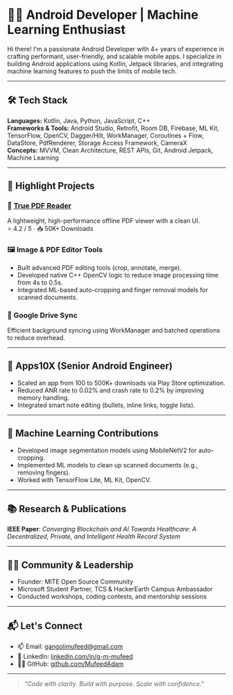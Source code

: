 # 👨‍💻 Android Developer | Machine Learning Enthusiast

Hi there! I'm a passionate Android Developer with 4+ years of experience in crafting performant, user-friendly, and scalable mobile apps. I specialize in building Android applications using Kotlin, Jetpack libraries, and integrating machine learning features to push the limits of mobile tech.

---

## 🛠️ Tech Stack

**Languages:** Kotlin, Java, Python, JavaScript, C++  
**Frameworks & Tools:** Android Studio, Retrofit, Room DB, Firebase, ML Kit, TensorFlow, OpenCV, Dagger/Hilt, WorkManager, Coroutines + Flow, DataStore, PdfRenderer, Storage Access Framework, CameraX  
**Concepts:** MVVM, Clean Architecture, REST APIs, Git, Android Jetpack, Machine Learning  

---

## 📱 Highlight Projects

### 📘 [True PDF Reader](https://play.google.com/store/apps/details?id=your.app.package)
A lightweight, high-performance offline PDF viewer with a clean UI.  
⭐️ 4.2 / 5 · 📥 50K+ Downloads

### 🖼️ Image & PDF Editor Tools
- Built advanced PDF editing tools (crop, annotate, merge).
- Developed native C++ OpenCV logic to reduce image processing time from 4s to 0.5s.
- Integrated ML-based auto-cropping and finger removal models for scanned documents.

### 🔄 Google Drive Sync
Efficient background syncing using WorkManager and batched operations to reduce overhead.

---

## 🚀 Apps10X (Senior Android Engineer)
- Scaled an app from 100 to 500K+ downloads via Play Store optimization.
- Reduced ANR rate to 0.02% and crash rate to 0.2% by improving memory handling.
- Integrated smart note editing (bullets, inline links, toggle lists).

---

## 🧠 Machine Learning Contributions
- Developed image segmentation models using MobileNetV2 for auto-cropping.
- Implemented ML models to clean up scanned documents (e.g., removing fingers).
- Worked with TensorFlow Lite, ML Kit, OpenCV.

---

## 📚 Research & Publications
**IEEE Paper**: _Converging Blockchain and AI Towards Healthcare: A Decentralized, Private, and Intelligent Health Record System_

---

## 🧑‍🏫 Community & Leadership
- Founder: MITE Open Source Community
- Microsoft Student Partner, TCS & HackerEarth Campus Ambassador
- Conducted workshops, coding contests, and mentorship sessions

---

## 📬 Let's Connect

- 📫 Email: gangolimufeed@gmail.com
- 🔗 LinkedIn: [linkedin.com/in/g-m-mufeed](https://linkedin.com/in/g-m-mufeed)
- 🧑‍💻 GitHub: [github.com/MufeedAdam](https://github.com/MufeedAdam)

---

> _"Code with clarity. Build with purpose. Scale with confidence."_
